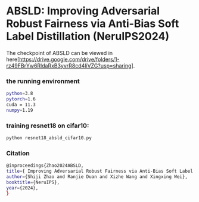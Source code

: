 # ABSLD: Improving Adversarial Robust Fairness via Anti-Bias Soft Label Distillation (NeruIPS2024)

The checkpoint of ABSLD can be viewed in here[https://drive.google.com/drive/folders/1-rz49FBrYw6RldaRxB3yvrR8cd4liVZG?usp=sharing].

### the running environment

```bash
python=3.8 
pytorch=1.6
cuda = 11.3
numpy=1.19
```

### training resnet18 on cifar10:

```bash
python resnet18_absld_cifar10.py
```


### Citation

```bash
@inproceedings{Zhao2024ABSLD,
title={ Improving Adversarial Robust Fairness via Anti-Bias Soft Label Distillation},
author={Shiji Zhao and Ranjie Duan and Xizhe Wang and Xingxing Wei},
booktitle={NeruIPS},
year={2024},
}
```
